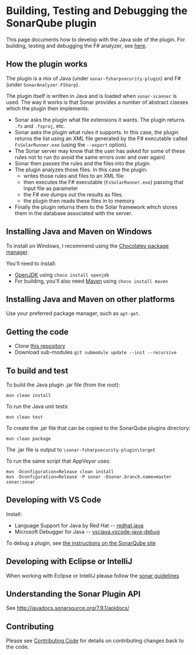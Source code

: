 # Building, Testing and Debugging the SonarQube plugin

This page documents how to develop with the Java side of the plugin.
For building, testing and debugging the F# analyzer, see [here](contributing-analyzer.md).

## How the plugin works

The plugin is a mix of Java (under `sonar-fsharpsecurity-plugin`) and F# (under `SonarAnalyzer.FSharp`).  

The plugin itself is written in Java and is loaded when `sonar-scanner` is used. The way it works is that Sonar provides a number of abstract classes which
the plugin then implements. 

* Sonar asks the plugin what file extensions it wants. The plugin returns `.fs` and `.fsproj`, etc.
* Sonar asks the plugin what rules it supports. In this case, the plugin returns the list using an XML file generated by the F# executable called `FsSolarRunner.exe` (using the `--export` option).
* The Sonar server may know that the user has asked for some of these rules not to run (to avoid the same errors over and over again)
* Sonar then passes the rules and the files into the plugin 
* The plugin analyzes those files. In this case the plugin:
  * writes those rules and files to an XML file
  * then executes the F# executable (`FsSolarRunner.exe`) passing that input file as parameter
  * the F# exe dumps out the results as files.
  * the plugin then reads these files in to memory
* Finally the plugin returns them to the Solar framework which stores them in the database associated with the server.

## Installing Java and Maven on Windows

To install on Windows, I recommend using the [Chocolatey package manager](https://chocolatey.org/).

You'll need to install:

* [OpenJDK](https://chocolatey.org/packages/openjdk) using `choco install openjdk`
* For building, you'll also need [Maven](https://chocolatey.org/packages/maven) using `choco install maven`

## Installing Java and Maven on other platforms

Use your preferred package manager, such as `apt-get`.


## Getting the code

* Clone [this repository](https://github.com/swlaschin/sonar-fsharpsecurity-plugin.git)
* Download sub-modules `git submodule update --init --recursive`

## To build and test

To build the Java plugin .jar file (from the root):

```
mvn clean install
```

To run the Java unit tests:

```
mvn clean test
```

To create the .jar file that can be copied to the SonarQube plugins directory:

```
mvn clean package
```

The .jar file is output to `\sonar-fsharpsecurity-plugin\target`

To run the same script that AppVeyor uses:

```
mvn -Dconfiguration=Release clean install
mvn -Dconfiguration=Release -P sonar -Dsonar.branch.name=master sonar:sonar
```


## Developing with VS Code

Install:

* Language Support for Java by Red Hat -- [redhat.java](https://marketplace.visualstudio.com/items?itemName=redhat.java)
* Microsoft Debugger for Java -- [vscjava.vscode-java-debug](https://marketplace.visualstudio.com/items?itemName=vscjava.vscode-java-debug)

To debug a plugin, see [the instructions on the SonarQube site](https://docs.sonarqube.org/latest/extend/developing-plugin/)

## Developing with Eclipse or IntelliJ

When working with Eclipse or IntelliJ please follow the [sonar guidelines](https://github.com/SonarSource/sonar-developer-toolset)

## Understanding the Sonar Plugin API

See http://javadocs.sonarsource.org/7.9.1/apidocs/


## Contributing

Please see [Contributing Code](../CONTRIBUTING.md) for details on contributing changes back to the code.
